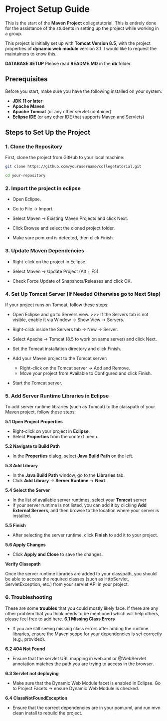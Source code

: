 # Project Setup Guide

This is the start of the **Maven Project** collegetutorial. This is entirely done for the assistance of the students in setting up the project while working in a group.

This project is initially set up with **Tomcat Version 8.5**, with the project properties of **dynamic web module** version 3.1. I would like to request the maintainers to know this. 

**DATABASE SETUP** Please read **README.MD** in the **db** folder.

## Prerequisites
Before you start, make sure you have the following installed on your system:
- **JDK 11 or later**
- **Apache Maven**
- **Apache Tomcat** (or any other servlet container)
- **Eclipse IDE** (or any other IDE that supports Maven and Servlets)

## Steps to Set Up the Project

### 1. Clone the Repository

First, clone the project from GitHub to your local machine:

```bash
git clone https://github.com/yourusername/collegetutorial.git

cd your-repository
```
### 2. Import the project in eclipse

- Open Eclipse.

- Go to File → Import.

- Select Maven → Existing Maven Projects and click Next.

- Click Browse and select the cloned project folder.

- Make sure pom.xml is detected, then click Finish.

### 3. Update Maven Dependencies

- Right-click on the project in Eclipse.

- Select Maven → Update Project (Alt + F5).

- Check Force Update of Snapshots/Releases and click OK.

### 4. Set Up Tomcat Server (If Needed Otherwise go to Next Step)

If your project runs on Tomcat, follow these steps:

- Open Eclipse and go to Servers view. >>> If the Servers tab is not visible, enable it via Window → Show View → Servers.

- Right-click inside the Servers tab → New → Server.

- Select Apache → Tomcat (8.5 to work on same server) and click Next.

- Set the Tomcat installation directory and click Finish.

- Add your Maven project to the Tomcat server:	
	- Right-click on the Tomcat server → Add and Remove.
	- Move your project from Available to Configured and click Finish.

- Start the Tomcat server.

### 5. Add Server Runtime Libraries in Eclipse

To add server runtime libraries (such as Tomcat) to the classpath of your Maven project, follow these steps:

**5.1 Open Project Properties**
- Right-click on your project in **Eclipse**.
- Select **Properties** from the context menu.

**5.2 Navigate to Build Path**
- In the **Properties** dialog, select **Java Build Path** on the left.

**5.3 Add Library**
- In the **Java Build Path** window, go to the **Libraries** tab.
- Click **Add Library** → **Server Runtime** → **Next**.

**5.4 Select the Server**
- In the list of available server runtimes, select your **Tomcat** server
- If your server runtime is not listed, you can add it by clicking **Add External Servers**, and then browse to the location where your server is installed.

**5.5 Finish**
- After selecting the server runtime, click **Finish** to add it to your project.

**5.6 Apply Changes**
- Click **Apply and Close** to save the changes.

**Verify Classpath**

Once the server runtime libraries are added to your classpath, you should be able to access the required classes (such as HttpServlet, ServletException, etc.) from your servlet API in your project.

### 6. Troubleshooting

These are some **troubles** that you could mostly likely face. If there are any other problem that you think needs to be mentioned which will help others, please feel free to add here.
**6.1 Missing Class Errors**
- If you are still seeing missing class errors after adding the runtime libraries, ensure the Maven scope for your dependencies is set correctly (e.g., provided).

**6.2 404 Not Found**
- Ensure that the servlet URL mapping in web.xml or @WebServlet annotation matches the path you are trying to access in the browser.

**6.3 Servlet not deploying**
- Make sure that the Dynamic Web Module facet is enabled in Eclipse. Go to Project Facets → ensure Dynamic Web Module is checked.

**6.4 ClassNotFoundException**
- Ensure that the correct dependencies are in your pom.xml, and run mvn clean install to rebuild the project.
